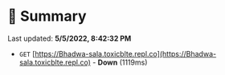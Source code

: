 # 📖 Summary
Last updated: **5/5/2022, 8:42:32 PM**

- `GET` [https://Bhadwa-sala.toxicblte.repl.co](https://Bhadwa-sala.toxicblte.repl.co) - **Down** (1119ms)
